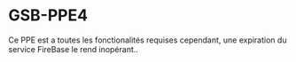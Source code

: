 # GSB-PPE4

Ce PPE est a toutes les fonctionalités requises cependant, une expiration du service FireBase le rend inopérant..
